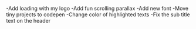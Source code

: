-Add loading with my logo
-Add fun scrolling parallax
-Add new font
-Move tiny projects to codepen
-Change color of highlighted texts
-Fix the sub title text on the header
